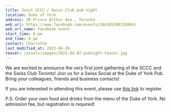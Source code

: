 ```yaml
---
title: Joint SCCC / Swiss Club pub night
location: Duke of York
address: 39 Prince Arthur Ave., Toronto
web_url: https://www.facebook.com/events/264165399128864/
web_url_name: Facebook event
start_time: 6 pm
end_time: 8 pm
contact: Charlotte
last_modified_at: 2022-06-26
teaser: /assets/images/2022-04-07-pubnight-teaser.jpg
---
```


We are excited to announce the very first joint gathering of the SCCC and the
Swiss Club Toronto! Join us for a Swiss Social at the Duke of York Pub. Bring
your colleagues, friends and business contacts!

If you are interested in attending this event, please use [this link][link] to
register.

P.S. Order your own food and drinks from the menu of the Duke of York. No
admission fee, but registration is required!

[link]: <https://www.swissbiz.ca/event_details.php?id=174>
